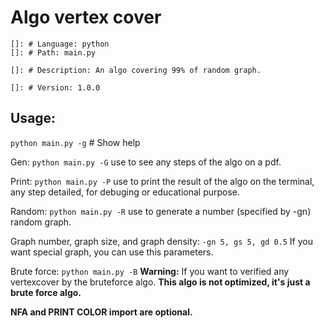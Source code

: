 # Algo vertex cover

    []: # Language: python
    []: # Path: main.py

    []: # Description: An algo covering 99% of random graph.

    []: # Version: 1.0.0

## Usage:

`python main.py -g` # Show help

Gen: `python main.py -G`
use to see any steps of the algo on a pdf.

Print: `python main.py -P`
use to print the result of the algo on the terminal, any step detailed, for debuging or educational purpose.

Random: `python main.py -R`
use to generate a number (specified by -gn) random graph.

Graph number, graph size, and graph density: `-gn 5, gs 5, gd 0.5`
If you want special graph, you can use this parameters.

Brute force: `python main.py -B`
**Warning:** If you want to verified any vertexcover by the bruteforce algo. **This algo is not optimized, it's just a brute force algo.**

**NFA and PRINT COLOR import are optional.**